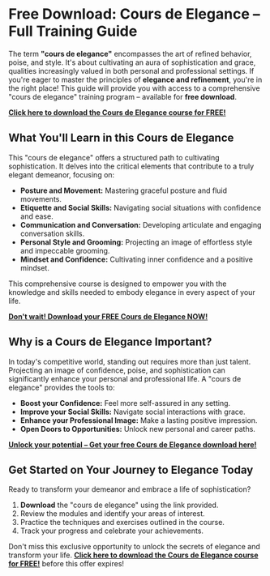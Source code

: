 # Free Download: Cours de Elegance – Full Training Guide

The term **"cours de elegance"** encompasses the art of refined behavior, poise, and style. It's about cultivating an aura of sophistication and grace, qualities increasingly valued in both personal and professional settings. If you're eager to master the principles of **elegance and refinement**, you're in the right place! This guide will provide you with access to a comprehensive "cours de elegance" training program – available for **free download**.

[**Click here to download the Cours de Elegance course for FREE!**](https://udemywork.com/cours-de-elegance)

## What You'll Learn in this Cours de Elegance

This "cours de elegance" offers a structured path to cultivating sophistication. It delves into the critical elements that contribute to a truly elegant demeanor, focusing on:

*   **Posture and Movement:** Mastering graceful posture and fluid movements.
*   **Etiquette and Social Skills:** Navigating social situations with confidence and ease.
*   **Communication and Conversation:** Developing articulate and engaging conversation skills.
*   **Personal Style and Grooming:** Projecting an image of effortless style and impeccable grooming.
*   **Mindset and Confidence:** Cultivating inner confidence and a positive mindset.

This comprehensive course is designed to empower you with the knowledge and skills needed to embody elegance in every aspect of your life.

[**Don't wait! Download your FREE Cours de Elegance NOW!**](https://udemywork.com/cours-de-elegance)

## Why is a Cours de Elegance Important?

In today's competitive world, standing out requires more than just talent. Projecting an image of confidence, poise, and sophistication can significantly enhance your personal and professional life. A "cours de elegance" provides the tools to:

*   **Boost your Confidence:** Feel more self-assured in any setting.
*   **Improve your Social Skills:** Navigate social interactions with grace.
*   **Enhance your Professional Image:** Make a lasting positive impression.
*   **Open Doors to Opportunities:** Unlock new personal and career paths.

[**Unlock your potential – Get your free Cours de Elegance download here!**](https://udemywork.com/cours-de-elegance)

## Get Started on Your Journey to Elegance Today

Ready to transform your demeanor and embrace a life of sophistication?

1.  **Download** the "cours de elegance" using the link provided.
2.  Review the modules and identify your areas of interest.
3.  Practice the techniques and exercises outlined in the course.
4.  Track your progress and celebrate your achievements.

Don't miss this exclusive opportunity to unlock the secrets of elegance and transform your life. **[Click here to download the Cours de Elegance course for FREE!](https://udemywork.com/cours-de-elegance)** before this offer expires!
